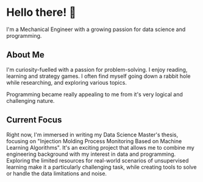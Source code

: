 # Hello there! 👋

I'm a Mechanical Engineer with a growing passion for data science and programming.

## About Me

I'm curiosity-fuelled with a passion for problem-solving. I enjoy reading, learning and strategy games.
I often find myself going down a rabbit hole while researching, and exploring various topics.

Programming became really appealing to me from it's very logical and challenging nature.

## Current Focus

Right now, I'm immersed in writing my Data Science Master's thesis, focusing on "Injection Molding Process Monitoring Based on Machine Learning Algorithms". It's an exciting project that allows me to combine my engineering background with my interest in data and programming. Exploring the limited resources for real-world scenarios of unsupervised learning make it a particularly challenging task, while creating tools to solve or handle the data limitations and noise.
